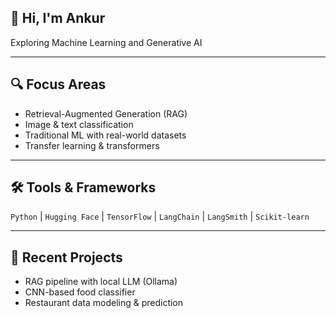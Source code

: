 ## 👋 Hi, I'm Ankur

Exploring Machine Learning and Generative AI

---

## 🔍 Focus Areas

- Retrieval-Augmented Generation (RAG)  
- Image & text classification  
- Traditional ML with real-world datasets  
- Transfer learning & transformers

---

## 🛠️ Tools & Frameworks

`Python` | `Hugging Face` | `TensorFlow` | `LangChain` | `LangSmith` | `Scikit-learn`

---

## 📁 Recent Projects

- RAG pipeline with local LLM (Ollama)  
- CNN-based food classifier   
- Restaurant data modeling & prediction
